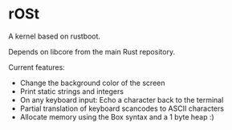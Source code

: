 # rOSt

A kernel based on rustboot.

Depends on libcore from the main Rust repository.

Current features:
- Change the background color of the screen
- Print static strings and integers
- On any keyboard input: Echo a character back to the terminal
- Partial translation of keyboard scancodes to ASCII characters
- Allocate memory using the Box syntax and a 1 byte heap :)
